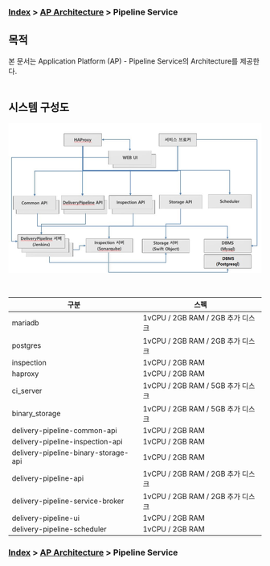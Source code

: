 ### [Index](https://github.com/K-PaaS/Guide/blob/master/README.md) > [AP Architecture](../README.md) > Pipeline Service

## 목적
본 문서는 Application Platform (AP) - Pipeline Service의 Architecture를 제공한다.
<br><br>

## 시스템 구성도


![Pipeline Service Architecture](image/pipeline_architecture.png)

<br>

| 구분 | 스펙 |
|-------|------|
| mariadb | 1vCPU / 2GB RAM / 2GB 추가 디스크 |
| postgres | 1vCPU / 2GB RAM / 2GB 추가 디스크 |
| inspection | 1vCPU / 2GB RAM |
| haproxy | 1vCPU / 2GB RAM |
| ci_server | 1vCPU / 2GB RAM / 5GB 추가 디스크 |
| binary_storage | 1vCPU / 2GB RAM / 5GB 추가 디스크 |
| delivery-pipeline-common-api | 1vCPU / 2GB RAM |
| delivery-pipeline-inspection-api | 1vCPU / 2GB RAM |
| delivery-pipeline-binary-storage-api | 1vCPU / 2GB RAM |
| delivery-pipeline-api | 1vCPU / 2GB RAM / 2GB 추가 디스크 |
| delivery-pipeline-service-broker | 1vCPU / 2GB RAM / 2GB 추가 디스크 |
| delivery-pipeline-ui | 1vCPU / 2GB RAM |
| delivery-pipeline-scheduler | 1vCPU / 2GB RAM |



### [Index](https://github.com/K-PaaS/Guide/blob/master/README.md) > [AP Architecture](../README.md) > Pipeline Service
